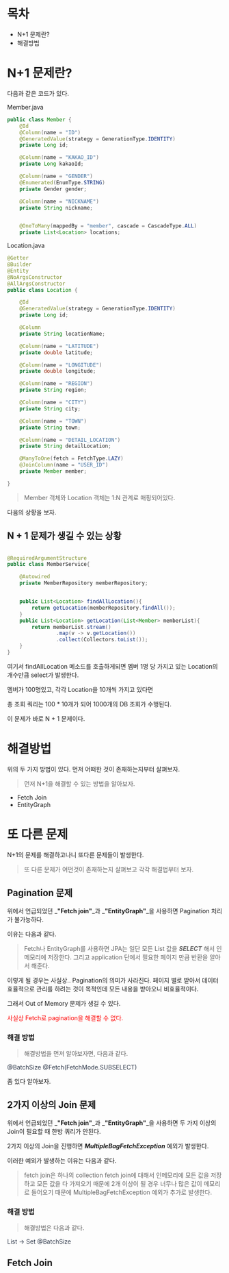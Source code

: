 # 목차

* N+1 문제란?
* 해결방법

# N+1 문제란?

다음과 같은 코드가 있다.

Member.java

```java
public class Member {
    @Id
    @Column(name = "ID")
    @GeneratedValue(strategy = GenerationType.IDENTITY)
    private Long id;

    @Column(name = "KAKAO_ID")
    private Long kakaoId;

    @Column(name = "GENDER")
    @Enumerated(EnumType.STRING)
    private Gender gender;

    @Column(name = "NICKNAME")
    private String nickname;


    @OneToMany(mappedBy = "member", cascade = CascadeType.ALL)
    private List<Location> locations;

```

Location.java

```java
@Getter
@Builder
@Entity
@NoArgsConstructor
@AllArgsConstructor
public class Location {

    @Id
    @GeneratedValue(strategy = GenerationType.IDENTITY)
    private Long id;

    @Column
    private String locationName;

    @Column(name = "LATITUDE")
    private double latitude;

    @Column(name = "LONGITUDE")
    private double longitude;

    @Column(name = "REGION")
    private String region;

    @Column(name = "CITY")
    private String city;

    @Column(name = "TOWN")
    private String town;

    @Column(name = "DETAIL_LOCATION")
    private String detailLocation;

    @ManyToOne(fetch = FetchType.LAZY)
    @JoinColumn(name = "USER_ID")
    private Member member;

}
```

> Member 객체와 Location 객체는 1:N 관계로 매핑되어있다.

다음의 상황을 보자.

## N + 1 문제가 생길 수 있는 상황

```java

@RequiredArgumentStructure
public class MemberService{

    @Autowired
    private MemberRepository memberRepository;


    public List<Location> findAllLocation(){
        return getLocation(memberRepository.findAll());
    }
    public List<Location> getLocation(List<Member> memberList){
        return memberList.stream()
                .map(v -> v.getLocation())
                .collect(Collectors.toList());
    }
}

```

여기서 findAllLocation 메소드를 호출하게되면 멤버 1명 당 가지고 있는 Location의 개수만큼 select가 발생한다.

멤버가 100명있고, 각각 Location을 10개씩 가지고 있다면

총 조회 쿼리는 100 * 10개가 되어 1000개의 DB 조회가 수행된다.

이 문제가 바로 N + 1 문제이다.

# 해결방법

위의 두 가지 방법이 있다. 먼저 어떠한 것이 존재하는지부터 살펴보자.

> 먼저 N+1을 해결할 수 있는 방법을 알아보자.

* Fetch Join
* EntityGraph

# 또 다른 문제
N+1의 문제를 해결하고나니 또다른 문제들이 발생한다.

> 또 다른 문제가 어떤것이 존재하는지 살펴보고 각각 해결법부터 보자.

## Pagination 문제
위에서 언급되었던 _**"Fetch join"**_과 _**"EntityGraph"**_을 사용하면 Pagination 처리가 불가능하다.

이유는 다음과 같다.
> Fetch나 EntityGraph를 사용하면 JPA는 일단 모든 List 값을 _**SELECT**_ 해서 인메모리에 저장한다. 그리고 application 단에서 필요한 페이지 만큼 반환을 알아서 해준다.

이렇게 될 경우는 사실상.. Pagination의 의미가 사라진다.
페이지 별로 받아서 데이터 효율적으로 관리를 하려는 것이 목적인데 모든 내용을 받아오니 비효율적이다.

그래서 Out of Memory 문제가 생길 수 있다.

<span style="color: red">사실상 Fetch로 pagination을 해결할 수 없다.</span>

### 해결 방법
> 해결방법을 먼저 알아보자면, 다음과 같다.

<span style="color: #2D3748; bacground-color:#fff5b1;">@BatchSize</span>
<span style="color: #2D3748; bacground-color:#fff5b1;">@Fetch(FetchMode.SUBSELECT)</span>

좀 있다 알아보자.

## 2가지 이상의 Join 문제
위에서 언급되었던 _**"Fetch join"**_과 _**"EntityGraph"**_을 사용하면 두 가지 이상의 Join이 필요할 때 한방 쿼리가 안된다.

2가지 이상의 Join을 진행하면 _**MultipleBagFetchException**_ 예외가 발생한다.

이러한 예외가 발생하는 이유는 다음과 같다.

> fetch join은 하나의 collection fetch join에 대해서 인메모리에 모든 값을 저장하고 모든 값을 다 가져오기 때문에 2개 이상이 될 경우 너무나 많은 값이 메모리로 들어오기 때문에 MultipleBagFetchException 예외가 추가로 발생한다.

### 해결 방법
> 해결방법은 다음과 같다.

<span style="color: #2D3748; bacground-color:#fff5b1;">List -> Set</span>
<span style="color: #2D3748; bacground-color:#fff5b1;">@BatchSize</span>

## Fetch Join



